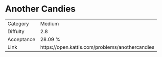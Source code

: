 # Another Candies

<table>
    <tr>
        <td>Category</td>
        <td>Medium</td>
    </tr>
    <tr>
        <td>Diffulty</td>
        <td>2.8</td>
    </tr>
    <tr>
        <td>Acceptance</td>
        <td>28.09 %</td>
    </tr>
    <tr>
        <td>Link</td>
        <td>https://open.kattis.com/problems/anothercandies</td>
    </tr>
</table>